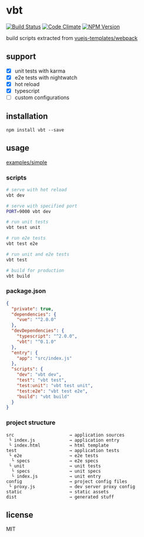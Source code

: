 # vbt

[![Build Status][build-badge]][build-status]
[![Code Climate][codeclimate-badge]][codeclimate-status]
[![NPM Version][npm-badge]][npm-url]

build scripts extracted from [vuejs-templates/webpack](https://github.com/vuejs-templates/webpack)

## support

- [x] unit tests with karma
- [x] e2e tests with nightwatch
- [x] hot reload
- [x] typescript
- [ ] custom configurations

## installation

`npm install vbt --save`

<!--
install from github with hash
(maybe need `yarn cache clean`)

`yarn add github:airt/vbt#hash000 -D`
-->

## usage

[examples/simple](https://github.com/airt/vbt/tree/develop/examples/simple)

### scripts

```sh
# serve with hot reload
vbt dev

# serve with specified port
PORT=9000 vbt dev

# run unit tests
vbt test unit

# run e2e tests
vbt test e2e

# run unit and e2e tests
vbt test

# build for production
vbt build
```

### package.json

```json
{
  "private": true,
  "dependencies": {
    "vue": "^2.0.0"
  },
  "devDependencies": {
    "typescript": "^2.0.0",
    "vbt": "^0.1.0"
  },
  "entry": {
    "app": "src/index.js"
  },
  "scripts": {
    "dev": "vbt dev",
    "test": "vbt test",
    "test:unit": "vbt test unit",
    "test:e2e": "vbt test e2e",
    "build": "vbt build"
  }
}
```

### project structure

```text
src                     → application sources
 └ index.js             → application entry
 └ index.html           → html template
test                    → application tests
 └ e2e                  → e2e tests
  └ specs               → e2e specs
 └ unit                 → unit tests
  └ specs               → unit specs
  └ index.js            → unit entry
config                  → project config files
 └ proxy.js             → dev server proxy config
static                  → static assets
dist                    → generated stuff
```

## license

MIT

[build-badge]: https://img.shields.io/travis/airt/vbt/develop.svg
[build-status]: https://travis-ci.org/airt/vbt
[codeclimate-badge]: https://img.shields.io/codeclimate/github/airt/vbt.svg
[codeclimate-status]: https://codeclimate.com/github/airt/vbt
[npm-badge]: https://img.shields.io/npm/v/vbt.svg
[npm-url]: https://www.npmjs.com/package/vbt
